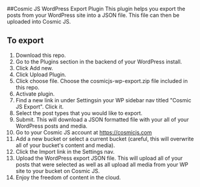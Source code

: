 ##Cosmic JS WordPress Export Plugin
This plugin helps you export the posts from your WordPress site into a JSON file.  This file can then be uploaded into Cosmic JS.

## To export
1. Download this repo.
2. Go to the Plugins section in the backend of your WordPress install. 
3. Click Add new.
4. Click Upload Plugin.
5. Click choose file.  Choose the cosmicjs-wp-export.zip file included in this repo.
6. Activate plugin.
7. Find a new link in under Settingsin your WP sidebar nav titled "Cosmic JS Export".  Click it.
8. Select the post types that you would like to export.
9. Submit.  This will download a JSON formatted file with your all of your WordPress posts and media.
10. Go to your Cosmic JS account at https://cosmicjs.com
11. Add a new bucket or select a current bucket (careful, this will overwrite all of your bucket's content and media).
12. Click the Import link in the Settings nav.
13. Upload the WordPress export JSON file. This will upload all of your posts that were selected as well as all upload all media from your WP site to your bucket on Cosmic JS.
14. Enjoy the freedom of content in the cloud.
